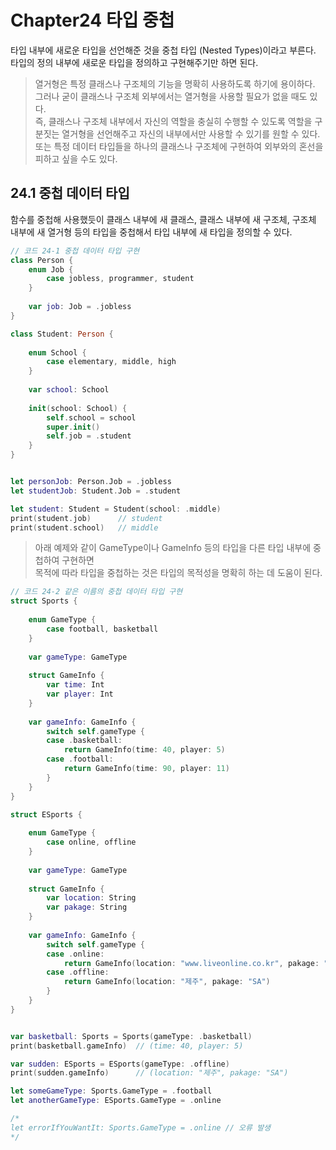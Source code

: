 # Chapter24 타입 중첩  
타입 내부에 새로운 타입을 선언해준 것을 중첩 타입 (Nested Types)이라고 부른다.  
타입의 정의 내부에 새로운 타입을 정의하고 구현해주기만 하면 된다.  


> 열거형은 특정 클래스나 구조체의 기능을 명확히 사용하도록 하기에 용이하다.  
> 그러나 굳이 클래스나 구조체 외부에서는 열거형을 사용할 필요가 없을 때도 있다.  
> 즉, 클래스나 구조체 내부에서 자신의 역할을 충실히 수행할 수 있도록 역할을 구분짓는 열거형을 선언해주고 자신의 내부에서만 사용할 수 있기를 원할 수 있다.  
> 또는 특정 데이터 타입들을 하나의 클래스나 구조체에 구현하여 외부와의 혼선을 피하고 싶을 수도 있다.  


## 24.1 중첩 데이터 타입  
함수를 중첩해 사용했듯이 클래스 내부에 새 클래스, 클래스 내부에 새 구조체, 구조체 내부에 새 열거형 등의 타입을 중첩해서 타입 내부에 새 타입을 정의할 수 있다.  

```swift
// 코드 24-1 중첩 데이터 타입 구현
class Person {
    enum Job {
        case jobless, programmer, student
    }
    
    var job: Job = .jobless
}

class Student: Person {
    
    enum School {
        case elementary, middle, high
    }
    
    var school: School
    
    init(school: School) {
        self.school = school
        super.init()
        self.job = .student
    }
}


let personJob: Person.Job = .jobless
let studentJob: Student.Job = .student

let student: Student = Student(school: .middle)
print(student.job)      // student
print(student.school)   // middle  
```  

> 아래 예제와 같이 GameType이나 GameInfo 등의 타입을 다른 타입 내부에 중첩하여 구현하면  
> 목적에 따라 타입을 중첩하는 것은 타입의 목적성을 명확히 하는 데 도움이 된다.  

```swift
// 코드 24-2 같은 이름의 중첩 데이터 타입 구현
struct Sports {
    
    enum GameType {
        case football, basketball
    }
    
    var gameType: GameType
    
    struct GameInfo {
        var time: Int
        var player: Int
    }
    
    var gameInfo: GameInfo {
        switch self.gameType {
        case .basketball:
            return GameInfo(time: 40, player: 5)
        case .football:
            return GameInfo(time: 90, player: 11)
        }
    }
}

struct ESports {
    
    enum GameType {
        case online, offline
    }
    
    var gameType: GameType
    
    struct GameInfo {
        var location: String
        var pakage: String
    }
    
    var gameInfo: GameInfo {
        switch self.gameType {
        case .online:
            return GameInfo(location: "www.liveonline.co.kr", pakage: "LoL")
        case .offline:
            return GameInfo(location: "제주", pakage: "SA")
        }
    }
}


var basketball: Sports = Sports(gameType: .basketball)
print(basketball.gameInfo)  // (time: 40, player: 5)

var sudden: ESports = ESports(gameType: .offline)
print(sudden.gameInfo)      // (location: "제주", pakage: "SA")

let someGameType: Sports.GameType = .football
let anotherGameType: ESports.GameType = .online

/*
let errorIfYouWantIt: Sports.GameType = .online // 오류 발생
*/
```  